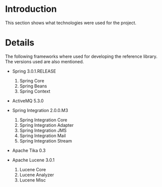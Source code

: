 # Introduction #

This section shows what technologies were used for the project.

# Details #

The following frameworks where used for developing the reference library.  The versions used are also mentioned.
  * Spring 3.0.1.RELEASE
    1. Spring Core
    1. Spring Beans
    1. Spring Context


  * ActiveMQ 5.3.0

  * Spring Integration 2.0.0.M3
    1. Spring Integration Core
    1. Spring Integration Adapter
    1. Spring Integration JMS
    1. Spring Integration Mail
    1. Spring Integration Stream

  * Apache Tika 0.3

  * Apache Lucene 3.0.1
    1. Lucene Core
    1. Lucene Analyzer
    1. Lucene Misc